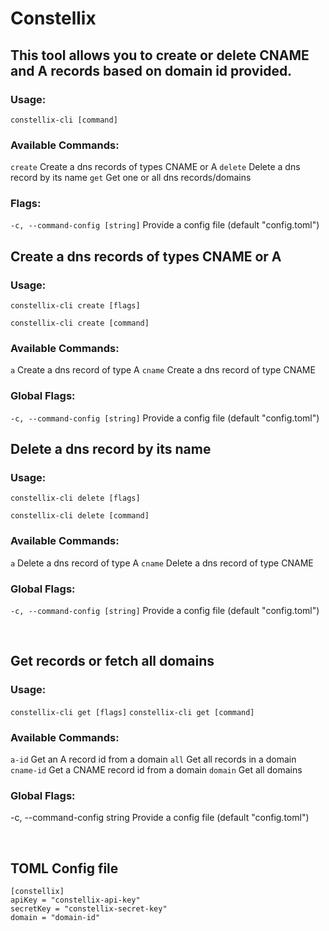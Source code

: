 # Constellix

## This tool allows you to create or delete CNAME and A records based on domain id provided.

### Usage:
  `constellix-cli [command]`

### Available Commands:
  `create`      Create a dns records of types CNAME or A
  `delete`      Delete a dns record by its name
  `get`         Get one or all dns records/domains

### Flags:
  `-c, --command-config [string]`   Provide a config file (default "config.toml")
&nbsp;  
## Create a dns records of types CNAME or A

### Usage:
  `constellix-cli create [flags]`
  
  `constellix-cli create [command]`

### Available Commands:
  `a`           Create a dns record of type A
  `cname`       Create a dns record of type CNAME

### Global Flags:
  `-c, --command-config [string]`   Provide a config file (default "config.toml")
&nbsp;  
## Delete a dns record by its name

### Usage:
  `constellix-cli delete [flags]`
  
  `constellix-cli delete [command]`

### Available Commands:
  `a`           Delete a dns record of type A
  `cname`       Delete a dns record of type CNAME

### Global Flags:
  `-c, --command-config [string]`   Provide a config file (default "config.toml")


&nbsp;  
## Get records or fetch all domains  

### Usage:
  `constellix-cli get [flags]`
  `constellix-cli get [command]`

### Available Commands:
  `a-id`        Get an A record id from a domain
  `all`         Get all records in a domain
  `cname-id`    Get a CNAME record id from a domain
  `domain`      Get all domains

### Global Flags:
  -c, --command-config string   Provide a config file (default "config.toml")
 

&nbsp;  
## TOML Config file
```
[constellix]
apiKey = "constellix-api-key"
secretKey = "constellix-secret-key"
domain = "domain-id"
```

